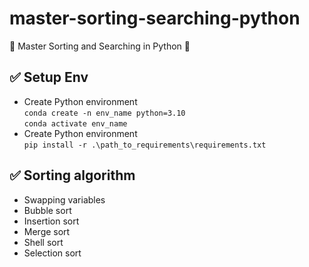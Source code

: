 # master-sorting-searching-python
🚀 Master Sorting and Searching in Python 🚀


## ✅ Setup Env
- Create Python environment\
`conda create -n env_name python=3.10`\
`conda activate env_name`
- Create Python environment\
`pip install -r .\path_to_requirements\requirements.txt`

## ✅ Sorting algorithm
- Swapping variables
- Bubble sort
- Insertion sort
- Merge sort
- Shell sort
- Selection sort


